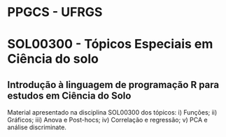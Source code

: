 # PPGCS - UFRGS
# SOL00300 - Tópicos Especiais em Ciência do solo

## Introdução à linguagem de programação R para estudos em Ciência do Solo

Material apresentado na disciplina SOL00300 dos tópicos: i) Funções; ii) Gráficos; iii) Anova e Post-hocs; iv) Correlação e regressão; v) PCA e análise discriminate. 
